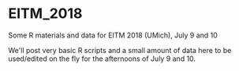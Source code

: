 # EITM_2018
Some R materials and data for EITM 2018 (UMich), July 9 and 10

We'll post very basic R scripts and a small amount of data here to be used/edited on the fly for the afternoons of July 9 and 10.
